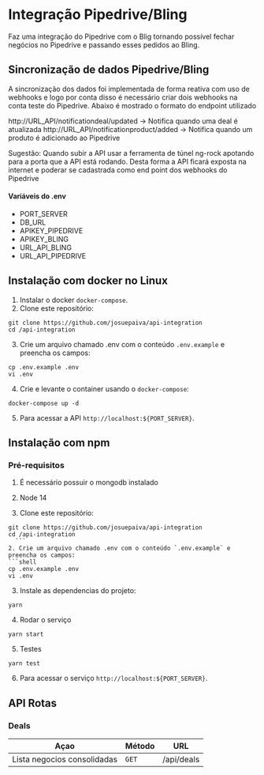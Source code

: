 # Integração Pipedrive/Bling

Faz uma integração do Pipedrive com o Blig tornando possível fechar negócios no Pipedrive e passando esses pedidos ao Bling.

## Sincronização de dados Pipedrive/Bling

A sincronização dos dados foi implementada de forma reativa com uso de webhooks e logo por conta disso é necessário criar dois webhooks na conta teste do Pipedrive. Abaixo é mostrado o formato
do endpoint utilizado

http://URL_API/notificationdeal/updated -> Notifica quando uma deal é atualizada
http://URL_API/notificationproduct/added -> Notifica quando um produto é adicionado ao Pipedrive

Sugestão:
Quando subir a API usar a ferramenta de túnel ng-rock apotando para a porta que a API está rodando. Desta forma a API ficará exposta na internet e poderar se cadastrada como end point
dos webhooks do Pipedrive

#### Variáveis do .env
* PORT_SERVER
* DB_URL
* APIKEY_PIPEDRIVE
* APIKEY_BLING
* URL_API_BLING
* URL_API_PIPEDRIVE

## Instalação com docker no Linux

1. Instalar o docker `docker-compose`.
2. Clone este repositório:

  ```shell
  git clone https://github.com/josuepaiva/api-integration
  cd /api-integration
  ```

3. Crie um arquivo chamado .env com o conteúdo `.env.example` e preencha os campos:

  ```shell
  cp .env.example .env
  vi .env
  ```

4. Crie e levante o container usando o `docker-compose`:

  ```
  docker-compose up -d
  ```

5. Para acessar a API `http://localhost:${PORT_SERVER}`.

## Instalação com npm

### Pré-requisitos
1. É necessário possuir o mongodb instalado
2. Node 14

1. Clone este repositório:
  ```shell
  git clone https://github.com/josuepaiva/api-integration
  cd /api-integration
    ```
2. Crie um arquivo chamado .env com o conteúdo `.env.example` e preencha os campos:
  ```shell
  cp .env.example .env
  vi .env
  ```
3. Instale as dependencias do projeto:
  ```
  yarn
  ```
4. Rodar o serviço
  ```
  yarn start
  ```
5. Testes
  ```
  yarn test
  ```
6. Para acessar o serviço `http://localhost:${PORT_SERVER}`.

## API Rotas ##

### Deals ###
|   Açao                                    |  Método   | URL
| ------------------------------------------|-----------|-------------------------------------------
|   Lista negocios consolidadas             |   `GET`   | /api/deals

